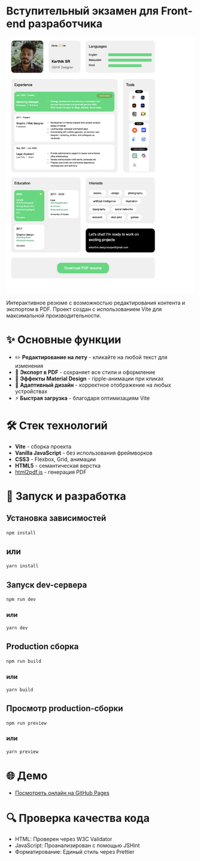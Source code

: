 
# Вступительный экзамен для Front-end разработчика

![Resume Preview](./screenshot.png)

Интерактивное резюме с возможностью редактирования контента и экспортом в PDF. Проект создан с использованием Vite для максимальной производительности.

# ✨ Основные функции

- ✏️ **Редактирование на лету** - кликайте на любой текст для изменения
- 📄 **Экспорт в PDF** - сохраняет все стили и оформление
- 🌊 **Эффекты Material Design** - ripple-анимации при кликах
- 📱 **Адаптивный дизайн** - корректное отображение на любых устройствах
- ⚡ **Быстрая загрузка** - благодаря оптимизациям Vite

# 🛠 Стек технологий

- **Vite** - сборка проекта
- **Vanilla JavaScript** - без использования фреймворков
- **CSS3** - Flexbox, Grid, анимации
- **HTML5** - семантическая верстка
- [html2pdf.js](https://github.com/eKoopmans/html2pdf.js) - генерация PDF

# 🚀 Запуск и разработка


## Установка зависимостей
```bash
npm install
```
## или
```bash
yarn install
```

## Запуск dev-сервера
```bash
npm run dev
```
### или
```bash
yarn dev
```

## Production сборка
```bash
npm run build
```
### или
```bash
yarn build
```


## Просмотр production-сборки
```bash
npm run preview
```
### или
```bash
yarn preview
```


# 🌐 Демо

 - [Посмотреть онлайн на GitHub Pages](https://github.com/eKoopmans/html2pdf.js)



# 🔍 Проверка качества кода
- HTML: Проверен через W3C Validator
- JavaScript: Проанализирован с помощью JSHint
- Форматирование: Единый стиль через Prettier